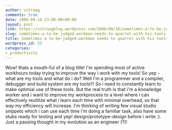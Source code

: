 ```yaml
---
author: vitraag
comments: true
date: 2006-09-18 23:08:00+00:00
layout: post
link: https://vitraagblog.wordpress.com/2006/09/18/sometimes-a-to-be-judged-workman-needs-to-quarrel-with-his-tools-and-fix-them/
slug: sometimes-a-to-be-judged-workman-needs-to-quarrel-with-his-tools-and-fix-them
title: Sometimes a to-be-judged-workman needs to quarrel with his tools and fix them
wordpress_id: 53
categories:
- productivity
---
```


Wow! thats a mouth-ful of a blog title! I'm spending most of active workhours today trying to improve the way i work with my tools! So yep - what are my tools and what do i do? Well I'm a programmer and a compiler, debugger and build system are my tools!!! So i need to constantly learn to make optimial use of these tools. But the real truth is that i'm a knowledge worker and i want to improve my workprocess to a level where i can effectively reutilize what i learn each time with minimal overhead, so that way my efficiency will increase. I'm thinking of writing few visual studio snippets which i can use each time i'm doing a familiar task, also have some stubs ready for testing and yep! design/prototype-design before i write :). Just a passing thought in my evolution as an engineer (?)!
